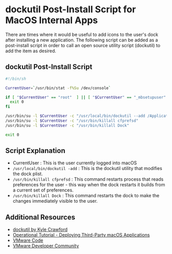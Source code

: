 # dockutil Post-Install Script for MacOS Internal Apps

<!-- Summary Start -->
There are times where it would be useful to add icons to the user's dock after installing a new application.   The following script can be added as a post-install script in order to call an open source utility script (dockutil) to add the item as desired.
<!-- Summary End -->

## dockutil Post-Install Script

```bash
#!/bin/sh

CurrentUser=`/usr/bin/stat -f%Su /dev/console`

if [ "$CurrentUser" == "root"  ] || [ "$CurrentUser" == "_mbsetupuser" ] ; then
  exit 0
fi

/usr/bin/su -l $CurrentUser -c "/usr/local/bin/dockutil --add /Applications/Intelligent\ Hub.app/"
/usr/bin/su -l $CurrentUser -c "/usr/bin/killall cfprefsd"
/usr/bin/su -l $CurrentUser -c "/usr/bin/killall Dock"

exit 0
```

## Script Explanation

* CurrentUser : This is the user currently logged into macOS
* `/usr/local/bin/dockutil -add` : This is the dockutil utility that modifies the dock plist.
* `/usr/bin/killall cfprefsd` : This command restarts process that reads preferences for the user - this way when the dock restarts it builds from a current set of preferences.
* `/usr/bin/killall Dock` : This command restarts the dock to make the changes immediately visible to the user.


## Additional Resources
* [dockutil by Kyle Crawford](https://github.com/kcrawford/dockutil)
* [Operational Tutorial - Deploying Third-Party macOS Applications](https://techzone.vmware.com/deploying-third-party-macos-applications-vmware-workspace-one-operational-tutorial)
* [VMware Code](https://code.vmware.com/home)
* [VMware Developer Community](https://communities.vmware.com/community/vmtn/developer)
